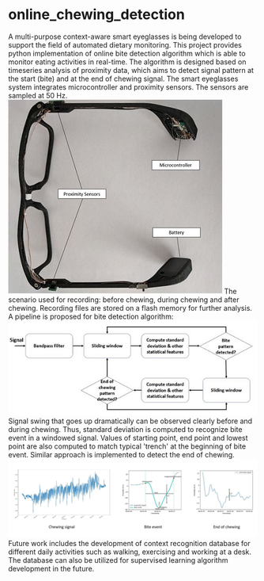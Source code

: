 # online_chewing_detection
A multi-purpose context-aware smart eyeglasses is being developed to support the field of automated dietary monitoring. This project provides python implementation of online bite detection algorithm which is able to monitor eating activities in real-time. The algorithm is designed based on timeseries analysis of proximity data, which aims to detect signal pattern at the start (bite) and at the end of chewing signal. The smart eyeglasses system integrates microcontroller and proximity sensors. The sensors are sampled at 50 Hz.
![An image](images/eyeglasses.JPG)<!-- .element height="50%" width="50%" -->
The scenario used for recording: before chewing, during chewing and after chewing. Recording files are stored on a flash memory for further analysis. A pipeline is proposed for bite detection algorithm:
![An image](images/pipeline.JPG)<!-- .element height="10%" width="10%" -->
Signal swing that goes up dramatically can be observed clearly before and during chewing. Thus, standard deviation is computed to recognize bite event in a windowed signal. Values of starting point, end point and lowest point are also computed to match typical 'trench' at the beginning of bite event. Similar approach is implemented to detect the end of chewing.
![An image](images/signal.JPG)<!-- .element height="10%" width="10%" -->
Future work includes the development of context recognition database for different daily activities such as walking, exercising and working at a desk. The database can also be utilized for supervised learning algorithm development in the future.
